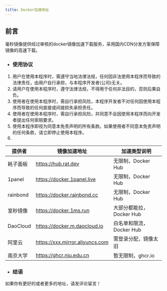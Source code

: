 ```yaml
---
title: Docker加速地址
---
```

## 前言  
毫秒镜像提供经过审核的docker镜像加速下载服务，采用国内CDN分发方案保障镜像的高速下载。
* ### 使用协议  
1. 用户在使用本程序时，需遵守当地法律法规，任何因非法使用本程序而导致的法律责任，由用户自行承担，与本程序开发者(公司)无关。
2. 请用户在使用本程序时，遵守法律法规，不得用于任何非法目的，否则后果自负。
3. 使用者在使用本程序时，需自行承担风险，本程序开发者不对任何因使用本程序而导致的任何直接或间接损失承担责任。
4. 使用者在使用本程序时，需自行承担风险，并同意不会因使用本程序而向开发者提出任何索赔要求。
5. 使用本程序即视为同意本免责声明的所有条款。如果使用者不同意本免责声明的任何条款，请立即停止使用本程序。  
6. 
| 提供者 | 镜像加速地址 | 加速类型说明 |
| ---- | ---- | ---- |
| 耗子面板 | https://hub.rat.dev | 无限制，Docker Hub |
| 1panel | https://docker.1panel.live | 无限制，Docker Hub |
| rainbond | https://docker.rainbond.cc | 无限制，Docker Hub |
| 室秒镜像 | https://docker.1ms.run | 大部分都能拉，Docker Hub |
| DaoCloud | https://docker.m.daocloud.io | 白名单和限流，Docker Hub |
| 阿里云 | https://xxx.mirror.aliyuncs.com | 需登录分配，镜像太旧 |
| 南京大学 | https://ghcr.nju.edu.cn | 暂无限制，ghcr.io |  

* ### 结语
如果你有更好的或者更多的地址，请发评论留言！ 